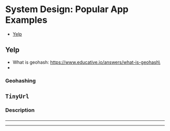 # System Design: Popular App Examples 
- [Yelp](#Yelp)

## Yelp
- What is geohash: https://www.educative.io/answers/what-is-geohash\
- 
### Geohashing

## ```TinyUrl```

### Description

###

---
---
